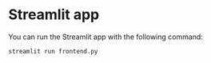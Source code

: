 # Streamlit app

You can run the Streamlit app with the following command:

```bash
streamlit run frontend.py
```
